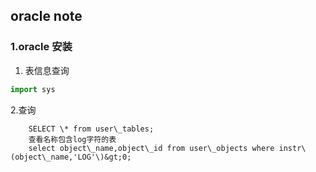 ## oracle note

### 1.oracle 安装

1. 表信息查询
```python
import sys
```

2.查询

        SELECT \* from user\_tables;  
        查看名称包含log字符的表  
        select object\_name,object\_id from user\_objects where instr\(object\_name,'LOG'\)&gt;0;



